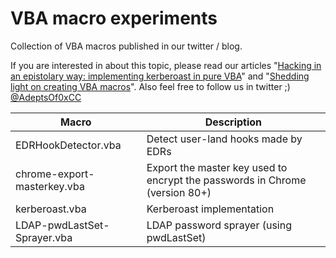 # VBA macro experiments
Collection of VBA macros published in our twitter / blog. 

If you are interested in about this topic, please read our articles "[Hacking in an epistolary way: implementing kerberoast in pure VBA](https://adepts.of0x.cc/kerberoast-vba-macro/)" and "[Shedding light on creating VBA macros](https://adepts.of0x.cc/vba-tools/)". Also feel free to follow us in twitter ;) [@AdeptsOf0xCC](https://twitter.com/AdeptsOf0xCC)

| Macro |Description  |
|-|-|
| EDRHookDetector.vba | Detect user-land hooks made by EDRs |
| chrome-export-masterkey.vba | Export the master key used to encrypt the passwords in Chrome (version 80+) |
| kerberoast.vba | Kerberoast implementation |
| LDAP-pwdLastSet-Sprayer.vba | LDAP password sprayer (using pwdLastSet) |
